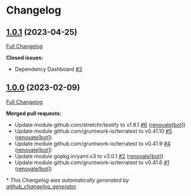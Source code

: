 # Changelog

## [1.0.1](https://github.com/telekom-mms/terratest-action/tree/1.0.1) (2023-04-25)

[Full Changelog](https://github.com/telekom-mms/terratest-action/compare/1.0.0...1.0.1)

**Closed issues:**

- Dependency Dashboard [\#3](https://github.com/telekom-mms/terratest-action/issues/3)

## [1.0.0](https://github.com/telekom-mms/terratest-action/tree/1.0.0) (2023-02-09)

[Full Changelog](https://github.com/telekom-mms/terratest-action/compare/74d6ba466ba49948f2f09ba500c74394bf832de2...1.0.0)

**Merged pull requests:**

- Update module github.com/stretchr/testify to v1.8.1 [\#6](https://github.com/telekom-mms/terratest-action/pull/6) ([renovate[bot]](https://github.com/apps/renovate))
- Update module github.com/gruntwork-io/terratest to v0.41.10 [\#5](https://github.com/telekom-mms/terratest-action/pull/5) ([renovate[bot]](https://github.com/apps/renovate))
- Update module github.com/gruntwork-io/terratest to v0.41.9 [\#4](https://github.com/telekom-mms/terratest-action/pull/4) ([renovate[bot]](https://github.com/apps/renovate))
- Update module gopkg.in/yaml.v3 to v3.0.1 [\#2](https://github.com/telekom-mms/terratest-action/pull/2) ([renovate[bot]](https://github.com/apps/renovate))
- Update module github.com/gruntwork-io/terratest to v0.41.6 [\#1](https://github.com/telekom-mms/terratest-action/pull/1) ([renovate[bot]](https://github.com/apps/renovate))



\* *This Changelog was automatically generated by [github_changelog_generator](https://github.com/github-changelog-generator/github-changelog-generator)*
